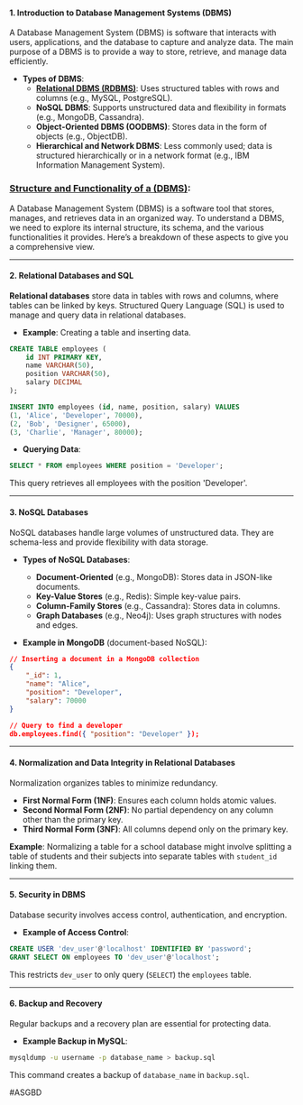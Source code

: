 #### 1. **Introduction to Database Management Systems (DBMS)**

A Database Management System (DBMS) is software that interacts with users, applications, and the database to capture and analyze data. The main purpose of a DBMS is to provide a way to store, retrieve, and manage data efficiently.

- **Types of DBMS**:
  - [**Relational DBMS (RDBMS)**](Relational%20DBMS.md): Uses structured tables with rows and columns (e.g., MySQL, PostgreSQL).
  - **NoSQL DBMS**: Supports unstructured data and flexibility in formats (e.g., MongoDB, Cassandra).
  - **Object-Oriented DBMS (OODBMS)**: Stores data in the form of objects (e.g., ObjectDB).
  - **Hierarchical and Network DBMS**: Less commonly used; data is structured hierarchically or in a network format (e.g., IBM Information Management System).

### [Structure and Functionality of a (DBMS)](Structure%20and%20Functionality%20of%20a%20(DBMS).md):
A Database Management System (DBMS) is a software tool that stores, manages, and retrieves data in an organized way. To understand a DBMS, we need to explore its internal structure, its schema, and the various functionalities it provides. Here’s a breakdown of these aspects to give you a comprehensive view.

---

#### 2. **Relational Databases and SQL**

**Relational databases** store data in tables with rows and columns, where tables can be linked by keys. Structured Query Language (SQL) is used to manage and query data in relational databases.

- **Example**: Creating a table and inserting data.

```sql
CREATE TABLE employees (
    id INT PRIMARY KEY,
    name VARCHAR(50),
    position VARCHAR(50),
    salary DECIMAL
);

INSERT INTO employees (id, name, position, salary) VALUES
(1, 'Alice', 'Developer', 70000),
(2, 'Bob', 'Designer', 65000),
(3, 'Charlie', 'Manager', 80000);
```

- **Querying Data**:

```sql
SELECT * FROM employees WHERE position = 'Developer';
```

This query retrieves all employees with the position 'Developer'.

---

#### 3. **NoSQL Databases**

NoSQL databases handle large volumes of unstructured data. They are schema-less and provide flexibility with data storage.

- **Types of NoSQL Databases**:
  - **Document-Oriented** (e.g., MongoDB): Stores data in JSON-like documents.
  - **Key-Value Stores** (e.g., Redis): Simple key-value pairs.
  - **Column-Family Stores** (e.g., Cassandra): Stores data in columns.
  - **Graph Databases** (e.g., Neo4j): Uses graph structures with nodes and edges.

- **Example in MongoDB** (document-based NoSQL):

```json
// Inserting a document in a MongoDB collection
{
    "_id": 1,
    "name": "Alice",
    "position": "Developer",
    "salary": 70000
}

// Query to find a developer
db.employees.find({ "position": "Developer" });
```

---

#### 4. **Normalization and Data Integrity in Relational Databases**

Normalization organizes tables to minimize redundancy.

- **First Normal Form (1NF)**: Ensures each column holds atomic values.
- **Second Normal Form (2NF)**: No partial dependency on any column other than the primary key.
- **Third Normal Form (3NF)**: All columns depend only on the primary key.

**Example**: Normalizing a table for a school database might involve splitting a table of students and their subjects into separate tables with `student_id` linking them.

---

#### 5. **Security in DBMS**

Database security involves access control, authentication, and encryption.

- **Example of Access Control**:

```sql
CREATE USER 'dev_user'@'localhost' IDENTIFIED BY 'password';
GRANT SELECT ON employees TO 'dev_user'@'localhost';
```

This restricts `dev_user` to only query (`SELECT`) the `employees` table.

---

#### 6. **Backup and Recovery**

Regular backups and a recovery plan are essential for protecting data.

- **Example Backup in MySQL**:

```bash
mysqldump -u username -p database_name > backup.sql
```

This command creates a backup of `database_name` in `backup.sql`.

#ASGBD